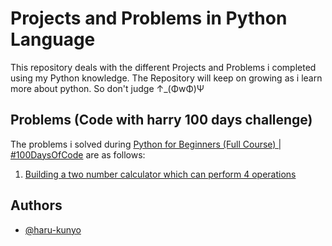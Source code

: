 
# Projects and Problems in Python Language

This repository deals with the different Projects and Problems i completed using my Python knowledge. The Repository will keep on growing as i learn more about python. So don't judge ↑_(ΦwΦ)Ψ

## Problems (Code with harry 100 days challenge)

The problems i solved during [Python for Beginners (Full Course) | #100DaysOfCode](https://youtube.com/playlist?list=PLu0W_9lII9agwh1XjRt242xIpHhPT2llg&si=LPlbqngFAWRNjnKZ) are as follows: 

1. [Building a two number calculator which can perform 4 operations](https://github.com/haru-kunyo/Python-projects-and-problems/blob/files/calculator.py)

## Authors

- [@haru-kunyo](https://github.com/haru-kunyo)

